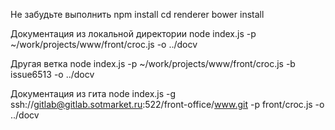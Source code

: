 Не забудьте выполнить
npm install
cd renderer
bower install

Документация из локальной директории
node index.js -p ~/work/projects/www/front/croc.js -o ../docv

Другая ветка
node index.js -p ~/work/projects/www/front/croc.js -b issue6513 -o ../docv

Документация из гита
node index.js -g ssh://gitlab@gitlab.sotmarket.ru:522/front-office/www.git -p front/croc.js -o ../docv